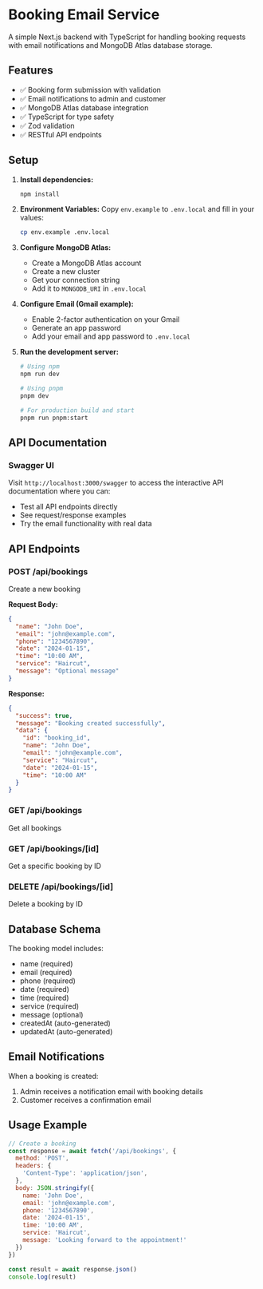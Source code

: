 # Booking Email Service

A simple Next.js backend with TypeScript for handling booking requests with email notifications and MongoDB Atlas database storage.

## Features

- ✅ Booking form submission with validation
- ✅ Email notifications to admin and customer
- ✅ MongoDB Atlas database integration
- ✅ TypeScript for type safety
- ✅ Zod validation
- ✅ RESTful API endpoints

## Setup

1. **Install dependencies:**
   ```bash
   npm install
   ```

2. **Environment Variables:**
   Copy `env.example` to `.env.local` and fill in your values:
   ```bash
   cp env.example .env.local
   ```

3. **Configure MongoDB Atlas:**
   - Create a MongoDB Atlas account
   - Create a new cluster
   - Get your connection string
   - Add it to `MONGODB_URI` in `.env.local`

4. **Configure Email (Gmail example):**
   - Enable 2-factor authentication on your Gmail
   - Generate an app password
   - Add your email and app password to `.env.local`

5. **Run the development server:**
   ```bash
   # Using npm
   npm run dev
   
   # Using pnpm
   pnpm dev
   
   # For production build and start
   pnpm run pnpm:start
   ```

## API Documentation

### Swagger UI
Visit `http://localhost:3000/swagger` to access the interactive API documentation where you can:
- Test all API endpoints directly
- See request/response examples
- Try the email functionality with real data

## API Endpoints

### POST /api/bookings
Create a new booking

**Request Body:**
```json
{
  "name": "John Doe",
  "email": "john@example.com",
  "phone": "1234567890",
  "date": "2024-01-15",
  "time": "10:00 AM",
  "service": "Haircut",
  "message": "Optional message"
}
```

**Response:**
```json
{
  "success": true,
  "message": "Booking created successfully",
  "data": {
    "id": "booking_id",
    "name": "John Doe",
    "email": "john@example.com",
    "service": "Haircut",
    "date": "2024-01-15",
    "time": "10:00 AM"
  }
}
```

### GET /api/bookings
Get all bookings

### GET /api/bookings/[id]
Get a specific booking by ID

### DELETE /api/bookings/[id]
Delete a booking by ID

## Database Schema

The booking model includes:
- name (required)
- email (required)
- phone (required)
- date (required)
- time (required)
- service (required)
- message (optional)
- createdAt (auto-generated)
- updatedAt (auto-generated)

## Email Notifications

When a booking is created:
1. Admin receives a notification email with booking details
2. Customer receives a confirmation email

## Usage Example

```javascript
// Create a booking
const response = await fetch('/api/bookings', {
  method: 'POST',
  headers: {
    'Content-Type': 'application/json',
  },
  body: JSON.stringify({
    name: 'John Doe',
    email: 'john@example.com',
    phone: '1234567890',
    date: '2024-01-15',
    time: '10:00 AM',
    service: 'Haircut',
    message: 'Looking forward to the appointment!'
  })
})

const result = await response.json()
console.log(result)
```
